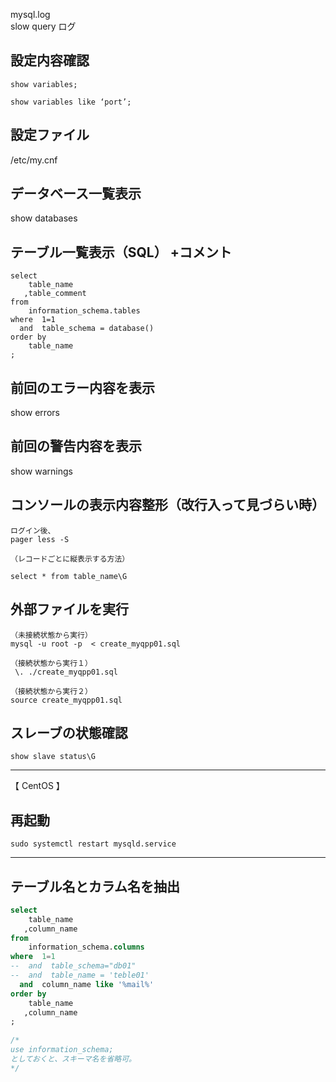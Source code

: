 mysql.log  
slow query ログ


## 設定内容確認
```
show variables;

show variables like ‘port’;
```

## 設定ファイル
/etc/my.cnf


## データベース一覧表示
show databases


## テーブル一覧表示（SQL） +コメント
```
select 
    table_name
   ,table_comment
from 
    information_schema.tables
where  1=1
  and  table_schema = database()
order by
    table_name
;
```

## 前回のエラー内容を表示
show errors


## 前回の警告内容を表示
show warnings


## コンソールの表示内容整形（改行入って見づらい時）
```
ログイン後、
pager less -S

（レコードごとに縦表示する方法）

select * from table_name\G
```

## 外部ファイルを実行
```
（未接続状態から実行）
mysql -u root -p  < create_myqpp01.sql

（接続状態から実行１）
 \. ./create_myqpp01.sql

（接続状態から実行２）
source create_myqpp01.sql
```

## スレーブの状態確認
```
show slave status\G
```
__________________________________________

【 CentOS 】
## 再起動
```
sudo systemctl restart mysqld.service
```

__________________________________________
## テーブル名とカラム名を抽出
```sql
select 
    table_name
   ,column_name
from
    information_schema.columns 
where  1=1
--  and  table_schema="db01"
--  and  table_name = 'teble01'
  and  column_name like '%mail%' 
order by
    table_name
   ,column_name 
;
 
/*
use information_schema;
としておくと、スキーマ名を省略可。
*/
```